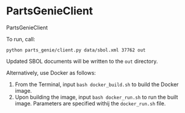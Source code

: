 # PartsGenieClient
PartsGenieClient

To run, call:

`python parts_genie/client.py data/sbol.xml 37762 out`

Updated SBOL documents will be written to the `out` directory.

Alternatively, use Docker as follows:

1. From the Terminal, input `bash docker_build.sh` to build the Docker image.
2. Upon building the image, input `bash docker_run.sh` to run the built image. Parameters are specified withij the `docker_run.sh` file. 